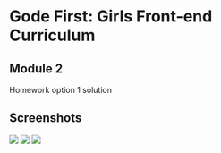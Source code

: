 # Gode First: Girls Front-end Curriculum

## Module 2

Homework option 1 solution 

## Screenshots

![](https://res.cloudinary.com/ninaw/image/upload/c_scale,h_850,w_620/v1588213835/homework_index_web_p5wvxd.png)
![](https://res.cloudinary.com/ninaw/image/upload/c_scale,h_850/v1588213826/homework_index_mobile_rwsw9o.png)
![](https://res.cloudinary.com/ninaw/image/upload/c_scale,w_620/v1588213859/homework_page2_web_rpmmao.png)
![]()
